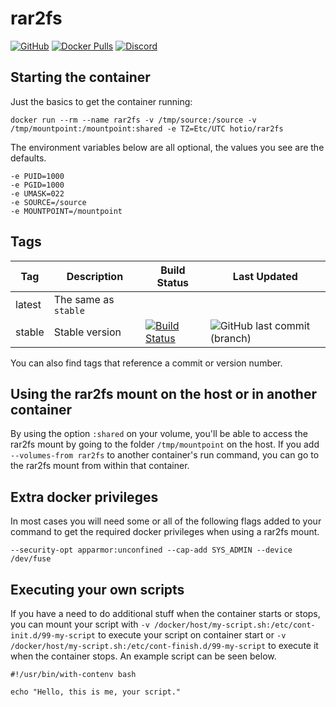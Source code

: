 # rar2fs

[![GitHub](https://img.shields.io/badge/source-github-lightgrey)](https://github.com/hotio/docker-rar2fs)
[![Docker Pulls](https://img.shields.io/docker/pulls/hotio/rar2fs)](https://hub.docker.com/r/hotio/rar2fs)
[![Discord](https://img.shields.io/discord/610068305893523457?color=738ad6&label=discord&logo=discord&logoColor=white)](https://discord.gg/CdaP4VT)

## Starting the container

Just the basics to get the container running:

```shell
docker run --rm --name rar2fs -v /tmp/source:/source -v /tmp/mountpoint:/mountpoint:shared -e TZ=Etc/UTC hotio/rar2fs
```

The environment variables below are all optional, the values you see are the defaults.

```shell
-e PUID=1000
-e PGID=1000
-e UMASK=022
-e SOURCE=/source
-e MOUNTPOINT=/mountpoint
```

## Tags

| Tag      | Description                    | Build Status                                                                                                                                          | Last Updated                                                                                         |
| ---------|--------------------------------|-------------------------------------------------------------------------------------------------------------------------------------------------------|------------------------------------------------------------------------------------------------------|
| latest   | The same as `stable`           |                                                                                                                                                       |                                                                                                      |
| stable   | Stable version                 | [![Build Status](https://cloud.drone.io/api/badges/hotio/docker-rar2fs/status.svg?ref=refs/heads/stable)](https://cloud.drone.io/hotio/docker-rar2fs) | ![GitHub last commit (branch)](https://img.shields.io/github/last-commit/hotio/docker-rar2fs/stable) |

You can also find tags that reference a commit or version number.

## Using the rar2fs mount on the host or in another container

By using the option `:shared` on your volume, you'll be able to access the rar2fs mount by going to the folder `/tmp/mountpoint` on the host. If you add `--volumes-from rar2fs` to another container's run command, you can go to the rar2fs mount from within that container.

## Extra docker privileges

In most cases you will need some or all of the following flags added to your command to get the required docker privileges when using a rar2fs mount.

```shell
--security-opt apparmor:unconfined --cap-add SYS_ADMIN --device /dev/fuse
```

## Executing your own scripts

If you have a need to do additional stuff when the container starts or stops, you can mount your script with `-v /docker/host/my-script.sh:/etc/cont-init.d/99-my-script` to execute your script on container start or `-v /docker/host/my-script.sh:/etc/cont-finish.d/99-my-script` to execute it when the container stops. An example script can be seen below.

```shell
#!/usr/bin/with-contenv bash

echo "Hello, this is me, your script."
```
